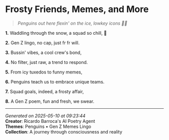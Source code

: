 # Frosty Friends, Memes, and More

> *Penguins out here flexin' on the ice, lowkey icons 🥶🐧*

**1.** Waddling through the snow, a squad so chill, 🐧


**2.** Gen Z lingo, no cap, just fr fr will.


**3.** Bussin' vibes, a cool crew's bond,


**4.** No filter, just raw, a trend to respond.


**5.** From icy tuxedos to funny memes,


**6.** Penguins teach us to embrace unique teams.


**7.** Squad goals, indeed, a frosty affair,


**8.** A Gen Z poem, fun and fresh, we swear.



---

*Generated on 2025-05-10 at 09:23:44*  
**Creator**: Ricardo Barroca's AI Poetry Agent  
**Themes**: Penguins • Gen Z Memes Lingo  
**Collection**: A journey through consciousness and reality